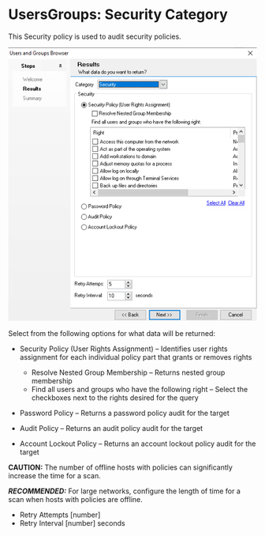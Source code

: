 # UsersGroups: Security Category

This Security policy is used to audit security policies.

![Users and Groups Browser wizard Results page Security category](/static/img/product_docs/accessanalyzer/accessanalyzer/enterpriseauditor/admin/datacollector/usersgroups/category/security.png)

Select from the following options for what data will be returned:

- Security Policy (User Rights Assignment) – Identifies user rights assignment for each individual policy part that grants or removes rights

  - Resolve Nested Group Membership – Returns nested group membership
  - Find all users and groups who have the following right – Select the checkboxes next to the rights desired for the query
- Password Policy – Returns a password policy audit for the target
- Audit Policy – Returns an audit policy audit for the target
- Account Lockout Policy – Returns an account lockout policy audit for the target

__CAUTION:__ The number of offline hosts with policies can significantly increase the time for a scan.

___RECOMMENDED:___ For large networks, configure the length of time for a scan when hosts with policies are offline.

- Retry Attempts [number]
- Retry Interval [number] seconds
